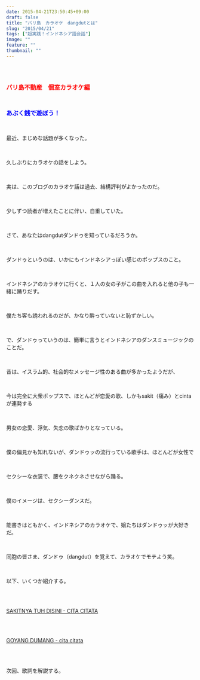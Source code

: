 ```yaml
---
date: 2015-04-21T23:50:45+09:00
draft: false
title: "バリ島　カラオケ　dangdutとは"
slug: "2015/04/21"
tags: ["超実践！インドネシア語会話"]
image: ""
feature: ""
thumbnail: ""
---
```

<br/><br/><p><font color="#ff0000" size="3"><strong>バリ島不動産　個室カラオケ編</strong></font></p><br/><p><font color="#0000ff" size="3"><strong>あぶく銭で遊ぼう！</strong></font></p><br/><p>最近、まじめな話題が多くなった。</p><br/><p>久しぶりにカラオケの話をしよう。</p><br/><p>実は、このブログのカラオケ話は過去、結構評判がよかったのだ。</p><br/><p>少しずつ読者が増えたことに伴い、自重していた。</p><br/><p>さて、あなたはdangdutダンドゥを知っているだろうか。</p><br/><p>ダンドゥというのは、いかにもインドネシアっぽい感じのポップスのこと。</p><br/><p>インドネシアのカラオケに行くと、１人の女の子がこの曲を入れると他の子も一緒に踊りだす。</p><br/><p>僕たち客も誘われるのだが、かなり酔っていないと恥ずかしい。</p><br/><p>で、ダンドゥっていうのは、簡単に言うとインドネシアのダンスミュージックのことだ。</p><br/><p>昔は、イスラム的、社会的なメッセージ性のある曲が多かったようだが、</p><br/><p>今は完全に大衆ポップスで、ほとんどが恋愛の歌、しかもsakit（痛み）とcintaが連発する</p><br/><p>男女の恋愛、浮気、失恋の歌ばかりとなっている。</p><br/><p>僕の偏見かも知れないが、ダンドゥッの流行っている歌手は、ほとんどが女性で</p><br/><p>セクシーな衣装で、腰をクネクネさせながら踊る。</p><br/><p>僕のイメージは、セクシーダンスだ。</p><br/><p>能書きはともかく、インドネシアのカラオケで、嬢たちはダンドゥッが大好きだ。</p><br/><p>同胞の皆さま、ダンドゥ（dangdut）を覚えて、カラオケでモテよう笑。</p><br/><p>以下、いくつか紹介する。</p><br/><br/><p><a href="watch?v=yLeQAS5xSAg" target="_blank">SAKITNYA TUH DISINI - CITA CITATA</a><a href="watch?v=yLeQAS5xSAg"></a></p><br/><br/><p><a href="watch?v=1opp3AiTGdU&amp;feature=youtu.be" target="_blank">GOYANG DUMANG - cita citata</a><a href="watch?v=1opp3AiTGdU&amp;feature=youtu.be"></a></p><br/><br/><p>次回、歌詞を解説する。</p>

